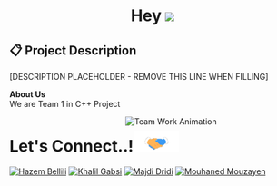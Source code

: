 <h1 align="center"><b>Hey </b><img src="https://media.giphy.com/media/hvRJCLFzcasrR4ia7z/giphy.gif" width="35"></h1>

## 📋 Project Description

[DESCRIPTION PLACEHOLDER - REMOVE THIS LINE WHEN FILLING]

**About Us**  
We are Team 1 in C++ Project

<img src="https://camo.githubusercontent.com/6f7b76611449b965092aee7c4bf135e656f4e9416189c0b84020fd9853cd1f93/68747470733a2f2f6d656469612e67697068792e636f6d2f6d656469612f54456e586b637348725034596564436868412f67697068792e676966" width="300px" align="right" alt="Team Work Animation">

# <b> Let's Connect..!</b><img src="https://github.com/0xAbdulKhalid/0xAbdulKhalid/raw/main/assets/mdImages/handshake.gif" width ="80">

[![Hazem Bellili](https://img.shields.io/badge/-Hazem_Bellili-c0392b?style=flat&labelColor=c0392b&logo=gmail&logoColor=white)](mailto:hazem.bellili@supcom.tn?subject=Contact%20from%20GitHub)
[![Khalil Gabsi](https://img.shields.io/badge/-Khalil_Gabsi-c0392b?style=flat&labelColor=c0392b&logo=gmail&logoColor=white)](mailto:khalil.gabsi@supcom.tn?subject=Contact%20from%20GitHub)
[![Majdi Dridi](https://img.shields.io/badge/-Majdi_Dridi-c0392b?style=flat&labelColor=c0392b&logo=gmail&logoColor=white)](mailto:Majdi.dridi@supcom.tn?subject=Contact%20from%20GitHub)
[![Mouhaned Mouzayen](https://img.shields.io/badge/-Mouhaned_Mouzayen-c0392b?style=flat&labelColor=c0392b&logo=gmail&logoColor=white)](mailto:mouhaned.mouzayen@supcom.tn?subject=Contact%20from%20GitHub)

